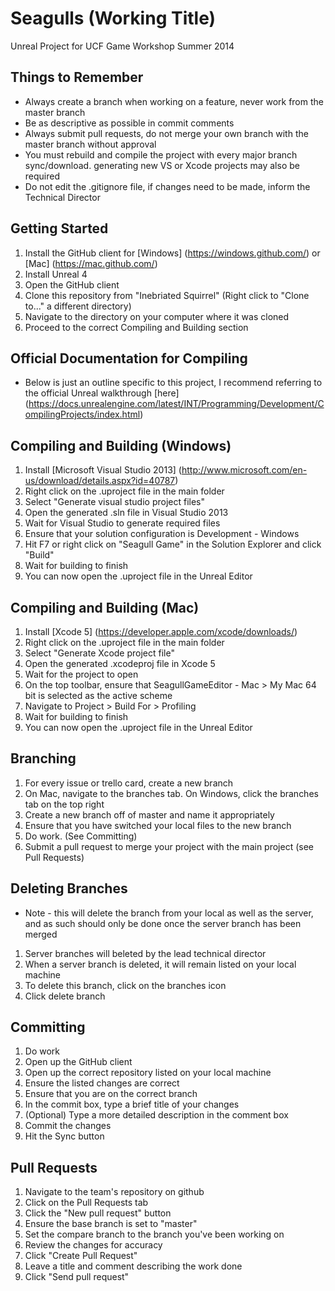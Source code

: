 Seagulls (Working Title)
==============

Unreal Project for UCF Game Workshop Summer 2014

Things to Remember
--------------
* Always create a branch when working on a feature, never work from the master branch
* Be as descriptive as possible in commit comments
* Always submit pull requests, do not merge your own branch with the master branch without approval
* You must rebuild and compile the project with every major branch sync/download. generating new VS or Xcode projects may also be required
* Do not edit the .gitignore file, if changes need to be made, inform the Technical Director

Getting Started
--------------
1. Install the GitHub client for [Windows] (https://windows.github.com/) or [Mac] (https://mac.github.com/)
2. Install Unreal 4
3. Open the GitHub client
4. Clone this repository from "Inebriated Squirrel" (Right click to "Clone to..." a different directory)
5. Navigate to the directory on your computer where it was cloned
6. Proceed to the correct Compiling and Building section

Official Documentation for Compiling
--------------
* Below is just an outline specific to this project, I recommend referring to the official Unreal walkthrough [here] (https://docs.unrealengine.com/latest/INT/Programming/Development/CompilingProjects/index.html)

Compiling and Building (Windows)
--------------
1. Install [Microsoft Visual Studio 2013] (http://www.microsoft.com/en-us/download/details.aspx?id=40787)
2. Right click on the .uproject file in the main folder
3. Select "Generate visual studio project files"
4. Open the generated .sln file in Visual Studio 2013
5. Wait for Visual Studio to generate required files
6. Ensure that your solution configuration is Development - Windows
7. Hit F7 or right click on "Seagull Game" in the Solution Explorer and click "Build"
8. Wait for building to finish
9. You can now open the .uproject file in the Unreal Editor

Compiling and Building (Mac)
--------------
1. Install [Xcode 5] (https://developer.apple.com/xcode/downloads/)
2. Right click on the .uproject file in the main folder
3. Select "Generate Xcode project file"
4. Open the generated .xcodeproj file in Xcode 5
5. Wait for the project to open
6. On the top toolbar, ensure that SeagullGameEditor - Mac > My Mac 64 bit is selected as the active scheme
7. Navigate to Project > Build For > Profiling
8. Wait for building to finish
9. You can now open the .uproject file in the Unreal Editor

Branching
--------------
1. For every issue or trello card, create a new branch
2. On Mac, navigate to the branches tab. On Windows, click the branches tab on the top right
3. Create a new branch off of master and name it appropriately
4. Ensure that you have switched your local files to the new branch
5. Do work. (See Committing)
6. Submit a pull request to merge your project with the main project (see Pull Requests)

Deleting Branches
--------------
* Note - this will delete the branch from your local as well as the server, and as such should only be done once the server branch has been merged

1. Server branches will beleted by the lead technical director
2. When a server branch is deleted, it will remain listed on your local machine
3. To delete this branch, click on the branches icon
4. Click delete branch


Committing
--------------
1. Do work
2. Open up the GitHub client
3. Open up the correct repository listed on your local machine
4. Ensure the listed changes are correct
5. Ensure that you are on the correct branch
6. In the commit box, type a brief title of your changes
7. (Optional) Type a more detailed description in the comment box
8. Commit the changes
9. Hit the Sync button

Pull Requests
--------------
1. Navigate to the team's repository on github
2. Click on the Pull Requests tab
3. Click the "New pull request" button
4. Ensure the base branch is set to "master"
5. Set the compare branch to the branch you've been working on
6. Review the changes for accuracy
7. Click "Create Pull Request"
8. Leave a title and comment describing the work done
9. Click "Send pull request"

